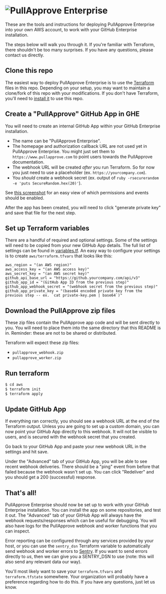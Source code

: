 # ![PullApprove Enterprise](https://www.pullapprove.com/static/img/logos/pullapprove-enterprise.svg)

These are the tools and instructions for deploying PullApprove Enterprise
into your own AWS account, to work with your GitHub Enterprise installation.

The steps below will walk you through it. If you're familiar with Terraform,
there shouldn't be too many surprises. If you have any questions, please contact
us directly.

## Clone this repo

The easiest way to deploy PullApprove Enterprise is to use the
[Terraform](https://www.terraform.io) files in this repo. Depending on your
setup, you may want to maintain a clone/fork of this repo with your
modifications. If you don't have Terraform, you'll need to [install
it](https://www.terraform.io/downloads.html) to use this repo.

## Create a "PullApprove" GitHub App in GHE

You will need to create an internal GitHub App within your GitHub Enterprise
installation.

- The name can be "PullApprove Enterprise".
- The homepage and authorization callback URL are not used yet in PullApprove Enterprise. You might just set them to `https://www.pullapprove.com` to point users towards the PullApprove documentation.
- The webhook URL will be created *after* you run Terraform. So for now you just need to use a placeholder (ex. `https://yourcompany.com`).
- You *should* create a webhook secret (ex. output of `ruby -rsecurerandom -e 'puts SecureRandom.hex(20)'`).

See [this screenshot](screenshots/github-app-settings.png) for an easy view of
which permissions and events should be enabled.

After the app has been created, you will need to click "generate private key"
and save that file for the next step.

## Set up Terraform variables

There are a handful of required and optional settings. Some of the settings will
need to be copied from your new GitHub App details. The full list of settings
can be found in [variables.tf](aws/variables.tf). An easy way to configure your
settings is to create `aws/terraform.tfvars` that looks like this:

```hcl
aws_region = "(an AWS region)"
aws_access_key = "(an AWS access key)"
aws_secret_key = "(an AWS secret key)"
github_api_base_url = "https://github.yourcompany.com/api/v3"
github_app_id = "(GitHub App ID from the previous step)"
github_app_webhook_secret = "(webhook secret from the previous step)"
github_app_private_key = "(base64 encoded private key from the previous step -- ex. `cat private-key.pem | base64`)"
```

## Download the PullApprove zip files

These zip files contain the PullApprove app code and will be sent directly to
you. You will need to place them into the same directory that this README is in.
Reminder: these are not to be shared or distributed.

Terraform will expect these zip files:

- `pullapprove_webhook.zip`
- `pullapprove_worker.zip`

## Run terraform

```sh
$ cd aws
$ terraform init
$ terraform apply
```

## Update GitHub App

If everything ran correctly, you should see a webhook URL at the end of the
Terraform output. Unless you are going to set up a custom domain, you can now
point your GitHub App directly to this webhook. It will not be visible to users,
and is secured with the webhook secret that you created.

Go back to your GitHub App and paste your new webhook URL in the settings and
hit save.

Under the "Advanced" tab of your GitHub App, you will be able to see recent
webhook deliveries. There should be a "ping" event from before that failed
because the webhook wasn't set up. You can click "Redeliver" and you should get
a 200 (successful) response.

## That's all!

PullApprove Enterprise should now be set up to work with your GitHub Enterprise
installation. You can install the app on some repositories, and test it out. The
"Advanced" tab of your GitHub App will always have the webhook
requests/responses which can be useful for debugging. You will also have logs
for the PullApprove webhook and worker functions that you can inspect.

Error reporting can be configured through any services provided by your host, or
you can use the `sentry_dsn` Terraform variable to automatically send webhook
and worker errors to [Sentry](https://sentry.io). If you want to send errors
directly to *us*, then we can give you a SENTRY_DSN to use (note: this will also
send any relevant data our way).

You'll most likely want to save your `terraform.tfvars` and `terraform.tfstate`
somewhere. Your organization will probably have a preference regarding how to do
this. If you have any questions, just let us know.
